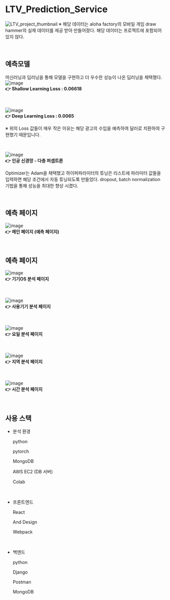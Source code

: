 # LTV_Prediction_Service
![LTV_project_thumbnail](https://user-images.githubusercontent.com/57481424/122573079-5cbe3b80-d089-11eb-9d8d-db2d12c33b62.png)
※ 해당 데이터는 aloha factory의 모바일 게임 draw hammer의 실제 데이터를 제공 받아 만들어졌다. 해당 데이터는 프로젝트에 포함되어 있지 않다.

<br/>

## 예측모델
머신러닝과 딥러닝을 통해 모델을 구현하고 더 우수한 성능이 나온 딥러닝을 채택했다.<br/>
![image](https://user-images.githubusercontent.com/57481424/122574771-fa663a80-d08a-11eb-8b0b-5f1e67763426.png)<br/>
**👉 Shallow Learning Loss : 0.06618**

<br/>

![image](https://user-images.githubusercontent.com/57481424/122574780-ff2aee80-d08a-11eb-840d-4fa36f2bd354.png)<br/>
**👉 Deep Learning Loss : 0.0065**

※ 위의 Loss 값들이 매우 작은 이유는 해당 광고의 수입을 예측하여 달러로 치환하여 구현했기 때문입니다.

<br/>

![image](https://user-images.githubusercontent.com/57481424/122574980-35686e00-d08b-11eb-9d19-94f35195f7ea.png)<br/>
**👉 인공 신경망 - 다층 퍼셉트론**

Optimizer는 Adam을 채택했고 하이퍼파라미터의 튜닝은 리스트에 파라미터 값들을 입력하면 해당 조건에서 자동 튜닝되도록 만들었다.
dropout, batch normalization 기법을 통해 성능을 최대한 향상 시켰다.

<br/>

## 예측 페이지
![image](https://user-images.githubusercontent.com/57481424/122574206-64321480-d08a-11eb-92a0-a27510e497be.png)<br/>
**👉 메인 페이지 (예측 페이지)**

<br/>

## 예측 페이지
![image](https://user-images.githubusercontent.com/57481424/122574355-8a57b480-d08a-11eb-8bf3-b81862880b46.png)<br/>
**👉 기기OS 분석 페이지**

<br/>

![image](https://user-images.githubusercontent.com/57481424/122574421-993e6700-d08a-11eb-9e52-3e9f75a78099.png)<br/>
**👉 사용기기 분석 페이지**

<br/>

![image](https://user-images.githubusercontent.com/57481424/122574461-a22f3880-d08a-11eb-8729-1f351391c80e.png)<br/>
**👉 요일 분석 페이지**

<br/>

![image](https://user-images.githubusercontent.com/57481424/122576211-67c69b00-d08c-11eb-8aab-f11c02fdb81a.png)<br/>
**👉 지역 분석 페이지**

<br/>

![image](https://user-images.githubusercontent.com/57481424/122574506-ac513700-d08a-11eb-8628-79f7249cb530.png)<br/>
**👉 시간 분석 페이지**

<br/>

## 사용 스택
- 분석 환경

  python
  
  pytorch
  
  MongoDB
  
  AWS EC2 (DB 서버)
  
  Colab
  
  <br/>
  
- 프론트엔드

  React
  
  And Design
  
  Webpack
  
  <br/>
  
- 백엔드

  python
  
  Django
  
  Postman
  
  MongoDB
